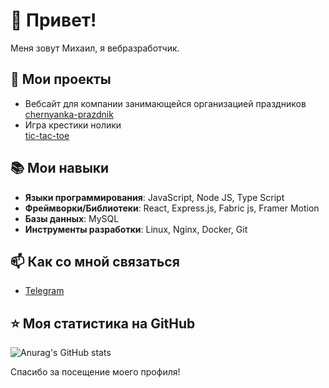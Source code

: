 # 👋 Привет! 

Меня зовут Михаил, я вебразработчик.

## 🚀 Мои проекты
-  Вебсайт для компании занимающейся организацией праздников  
 [chernyanka-prazdnik](https://chernyanka-prazdnik.ru)
- Игра крестики нолики  
  [tic-tac-toe](http://horhe-delvega.ru/)

## 📚 Мои навыки

- **Языки программирования**:  JavaScript, Node JS, Type Script
- **Фреймворки/Библиотеки**: React, Express.js, Fabric js, Framer Motion 
- **Базы данных**: MySQL
- **Инструменты разработки**: Linux, Nginx, Docker, Git

## 📫 Как со мной связаться

- [Telegram](https://t.me/Mik_Shcherbakov)

## ⭐ Моя статистика на GitHub

![Anurag's GitHub stats](https://github-readme-stats.vercel.app/api?username=ScherbakovM&theme=dark&show_icons=true)

Спасибо за посещение моего профиля!
